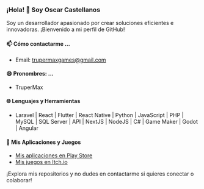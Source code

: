### ¡Hola! 👋 Soy Oscar Castellanos

Soy un desarrollador apasionado por crear soluciones eficientes e innovadoras. ¡Bienvenido a mi perfil de GitHub!

#### 📫 Cómo contactarme ...
- Email: [trupermaxgames@gmail.com](mailto:trupermaxgames@gmail.com)

#### 😄 Pronombres: ...
- TruperMax

#### 🌐 Lenguajes y Herramientas
- Laravel | React | Flutter | React Native | Python | JavaScript | PHP | MySQL | SQL Server | API | NextJS | NodeJS | C# | Game Maker | Godot | Angular

#### 🌟 Mis Aplicaciones y Juegos
- [Mis aplicaciones en Play Store](https://play.google.com/store/apps/developer?id=TruperMax&hl=es_419)
- [Mis juegos en Itch.io](https://trupermax.itch.io/)

¡Explora mis repositorios y no dudes en contactarme si quieres conectar o colaborar!
